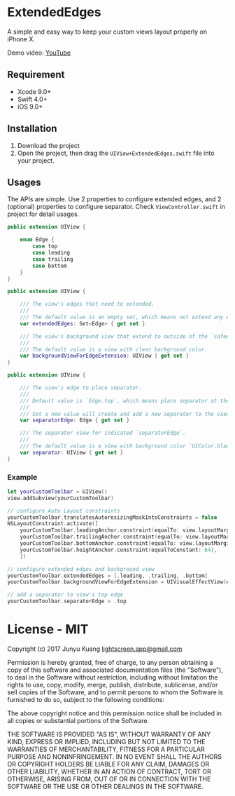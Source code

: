 # ExtendedEdges
A simple and easy way to keep your custom views layout properly on iPhone X.

Demo video: [YouTube](https://youtu.be/Wp9C1b0r3BA)


## Requirement
- Xcode 9.0+
- Swift 4.0+
- iOS 9.0+


## Installation
1. Download the project
2. Open the project, then drag the `UIView+ExtendedEdges.swift` file into your project.


## Usages
The APIs are simple.
Use 2 properties to configure extended edges, and 2 (optional) properties to configure separator.
Check `ViewController.swift` in project for detail usages.

``` swift
public extension UIView {

    enum Edge {
        case top
        case leading
        case trailing
        case bottom
    }
}

public extension UIView {

    /// The view's edges that need to extended.
    ///
    /// The default value is an empty set, which means not extend any edges.
    var extendedEdges: Set<Edge> { get set }

    /// The view's background view that extend to outside of the `safeAreaLayoutGuide`.
    ///
    /// The default value is a view with clear background color.
    var backgroundViewForEdgeExtension: UIView { get set }
}

public extension UIView {

    /// The view's edge to place separator.
    ///
    /// Default value is `Edge.top`, which means place separator at the view's top edge.
    ///
    /// Set a new value will create and add a new separator to the view if current don't have one.
    var separatorEdge: Edge { get set }

    /// The separator view for indicated `separatorEdge`.
    ///
    /// The default value is a view with background color `UIColor.black.withAlphaComponent(0.3)` (iOS standard separator color).
    var separator: UIView { get set }
}
```

### Example
``` swift
let yourCustomToolbar = UIView()
view.addSubview(yourCustomToolbar)

// configure Auto Layout constraints
yourCustomToolbar.translatesAutoresizingMaskIntoConstraints = false
NSLayoutConstraint.activate([
    yourCustomToolbar.leadingAnchor.constraint(equalTo: view.layoutMarginsGuide.leadingAnchor),
    yourCustomToolbar.trailingAnchor.constraint(equalTo: view.layoutMarginsGuide.trailingAnchor),
    yourCustomToolbar.bottomAnchor.constraint(equalTo: view.layoutMarginsGuide.bottomAnchor),
    yourCustomToolbar.heightAnchor.constraint(equalToConstant: 64),
    ])

// configure extended edges and background view
yourCustomToolbar.extendedEdges = [.leading, .trailing, .bottom]
yourCustomToolbar.backgroundViewForEdgeExtension = UIVisualEffectView(effect: UIBlurEffect(style: .extraLight))

// add a separator to view's top edge
yourCustomToolbar.separatorEdge = .top
```

# License - MIT
Copyright (c) 2017 Junyu Kuang <lightscreen.app@gmail.com>

Permission is hereby granted, free of charge, to any person obtaining a copy
of this software and associated documentation files (the "Software"), to deal
in the Software without restriction, including without limitation the rights
to use, copy, modify, merge, publish, distribute, sublicense, and/or sell
copies of the Software, and to permit persons to whom the Software is
furnished to do so, subject to the following conditions:

The above copyright notice and this permission notice shall be included in all
copies or substantial portions of the Software.

THE SOFTWARE IS PROVIDED "AS IS", WITHOUT WARRANTY OF ANY KIND, EXPRESS OR
IMPLIED, INCLUDING BUT NOT LIMITED TO THE WARRANTIES OF MERCHANTABILITY,
FITNESS FOR A PARTICULAR PURPOSE AND NONINFRINGEMENT. IN NO EVENT SHALL THE
AUTHORS OR COPYRIGHT HOLDERS BE LIABLE FOR ANY CLAIM, DAMAGES OR OTHER
LIABILITY, WHETHER IN AN ACTION OF CONTRACT, TORT OR OTHERWISE, ARISING FROM,
OUT OF OR IN CONNECTION WITH THE SOFTWARE OR THE USE OR OTHER DEALINGS IN THE
SOFTWARE.
